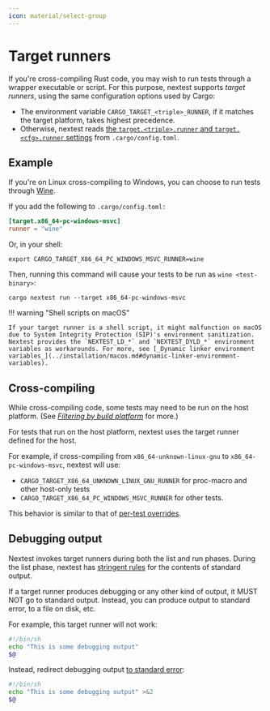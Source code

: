 ```yaml
---
icon: material/select-group
---
```


# Target runners

If you're cross-compiling Rust code, you may wish to run tests through a wrapper executable or script. For this purpose, nextest supports _target runners_, using the same configuration options used by Cargo:

- The environment variable `CARGO_TARGET_<triple>_RUNNER`, if it matches the target platform, takes highest precedence.
- Otherwise, nextest reads [the `target.<triple>.runner` and `target.<cfg>.runner` settings](https://doc.rust-lang.org/cargo/reference/config.html#targettriplerunner) from `.cargo/config.toml`.

## Example

If you're on Linux cross-compiling to Windows, you can choose to run tests through [Wine](https://www.winehq.org/).

If you add the following to `.cargo/config.toml:`

```toml
[target.x86_64-pc-windows-msvc]
runner = "wine"
```

Or, in your shell:

```
export CARGO_TARGET_X86_64_PC_WINDOWS_MSVC_RUNNER=wine
```

Then, running this command will cause your tests to be run as `wine <test-binary>`:

```
cargo nextest run --target x86_64-pc-windows-msvc
```

!!! warning "Shell scripts on macOS"

    If your target runner is a shell script, it might malfunction on macOS due to System Integrity Protection (SIP)'s environment sanitization. Nextest provides the `NEXTEST_LD_*` and `NEXTEST_DYLD_*` environment variables as workarounds. For more, see [_Dynamic linker environment variables_](../installation/macos.md#dynamic-linker-environment-variables).

## Cross-compiling

While cross-compiling code, some tests may need to be run on the host platform. (See [_Filtering by build platform_](../running.md#filtering-by-build-platform) for more.)

For tests that run on the host platform, nextest uses the target runner defined for the host.

For example, if cross-compiling from `x86_64-unknown-linux-gnu` to `x86_64-pc-windows-msvc`, nextest will use:

- `CARGO_TARGET_X86_64_UNKNOWN_LINUX_GNU_RUNNER` for proc-macro and other host-only tests
- `CARGO_TARGET_X86_64_PC_WINDOWS_MSVC_RUNNER` for other tests.

This behavior is similar to that of [per-test overrides](../configuration/specifying-platforms.md#host-tests).

## Debugging output

Nextest invokes target runners during both the list and run phases. During the list phase, nextest has [stringent rules] for the contents of standard output.

If a target runner produces debugging or any other kind of output, it MUST NOT go to standard output. Instead, you can produce output to standard error, to a file on disk, etc.

For example, this target runner will not work:

```bash
#!/bin/sh
echo "This is some debugging output"
$@
```

Instead, redirect debugging output [to standard error](https://stackoverflow.com/questions/2990414/echo-that-outputs-to-stderr):

```bash
#!/bin/sh
echo "This is some debugging output" >&2
$@
```

[stringent rules]: https://nexte.st/docs/design/custom-test-harnesses/#manually-implementing-a-test-harness
